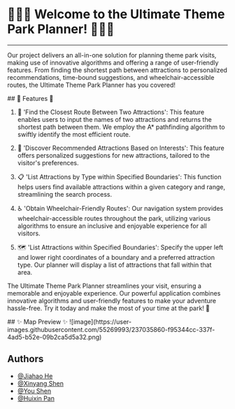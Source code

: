 # 🎢🎡🎠 Welcome to the Ultimate Theme Park Planner! 🎠🎡🎢
-------------------------------------------------
Our project delivers an all-in-one solution for planning theme park visits, making use of innovative algorithms and offering a range of user-friendly features. From finding the shortest path between attractions to personalized recommendations, time-bound suggestions, and wheelchair-accessible routes, the Ultimate Theme Park Planner has you covered!

</div>
## 🌟 Features 🌟


1. 📍 'Find the Closest Route Between Two Attractions': This feature enables users to input the names of two attractions and returns the shortest path between them. We employ the A* pathfinding algorithm to swiftly identify the most efficient route.

2. 🔎 'Discover Recommended Attractions Based on Interests': This feature offers personalized suggestions for new attractions, tailored to the visitor's preferences.

3. 📋 'List Attractions by Type within Specified Boundaries': This function helps users find available attractions within a given category and range, streamlining the search process.

4. ♿ 'Obtain Wheelchair-Friendly Routes': Our navigation system provides wheelchair-accessible routes throughout the park, utilizing various algorithms to ensure an inclusive and enjoyable experience for all visitors.
5. 🗺️ 'List Attractions within Specified Boundaries': Specify the upper left and lower right coordinates of a boundary and a preferred attraction type. Our planner will display a list of attractions that fall within that area.

The Ultimate Theme Park Planner streamlines your visit, ensuring a memorable and enjoyable experience. Our powerful application combines innovative algorithms and user-friendly features to make your adventure hassle-free. Try it today and make the most of your time at the park! 🎉

</div>
## ✨ Map Preview ✨
![image](https://user-images.githubusercontent.com/55269993/237035860-f95344cc-337f-4ad5-b52e-09b2ca5d5a32.png)


</div>

## Authors


- [@Jiahao He](https://github.com/Hugo-coder-hjh)
- [@Xinyang Shen](https://github.com/xyangShen)
- [@You Shen](https://github.com/youshen7)
- [@Huixin Pan](https://github.com/PHXWYSAN)


